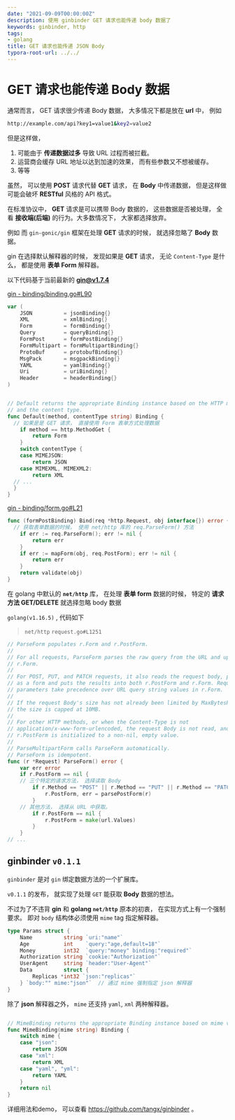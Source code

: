 ```yaml
---
date: "2021-09-09T00:00:00Z"
description: 使用 ginbinder GET 请求也能传递 body 数据了
keywords: ginbinder, http
tags:
- golang
title: GET 请求也能传递 JSON Body
typora-root-url: ../../
---
```




#  GET 请求也能传递  Body 数据



通常而言， GET 请求很少传递 Body 数据， 大多情况下都是放在 **url** 中， 例如

```bash
http://example.com/api?key1=value1&key2=value2
```

但是这样做， 

1. 可能由于 **传递数据过多** 导致 URL 过程而被拦截。 
2. 运营商会缓存 URL 地址以达到加速的效果， 而有些参数又不想被缓存。
3. 等等

虽然， 可以使用 **POST** 请求代替 **GET** 请求， 在 **Body** 中传递数据， 但是这样做可能会破坏 **RESTful** 风格的 API 格式。



在标准协议中， **GET** 请求是可以携带 Body 数据的， 这些数据是否被处理， 全看 **接收端(后端)** 的行为。大多数情况下， 大家都选择放弃。 

例如 而 `gin-gonic/gin` 框架在处理 **GET** 请求的时候， 就选择忽略了 **Body** 数据。  

gin 在选择默认解释器的时候， 发现如果是 **GET** 请求， 无论 `Content-Type` 是什么， 都是使用 **表单 Form** 解释器。

以下代码基于当前最新的 **gin@v1.7.4**

[gin - binding/binding.go#L90](https://github.com/gin-gonic/gin/blob/v1.7.4/binding/binding.go#L90)

```go
var (
	JSON          = jsonBinding{}
	XML           = xmlBinding{}
	Form          = formBinding{}
	Query         = queryBinding{}
	FormPost      = formPostBinding{}
	FormMultipart = formMultipartBinding{}
	ProtoBuf      = protobufBinding{}
	MsgPack       = msgpackBinding{}
	YAML          = yamlBinding{}
	Uri           = uriBinding{}
	Header        = headerBinding{}
)


// Default returns the appropriate Binding instance based on the HTTP method
// and the content type.
func Default(method, contentType string) Binding {
  // 如果是是 GET 请求， 直接使用 Form 表单方式处理数据
	if method == http.MethodGet {
		return Form
	}
	switch contentType {
	case MIMEJSON:
		return JSON
	case MIMEXML, MIMEXML2:
		return XML
  // ...
  }
}
```



[gin - binding/form.go#L21](https://github.com/gin-gonic/gin/blob/v1.7.4/binding/form.go#L21)

```go
func (formPostBinding) Bind(req *http.Request, obj interface{}) error {
  // 获取表单数据的时候， 使用 net/http 库的 req.ParseForm() 方法
	if err := req.ParseForm(); err != nil {
		return err
	}
	if err := mapForm(obj, req.PostForm); err != nil {
		return err
	}
	return validate(obj)
}
```



在  golang 中默认的 **`net/http`** 库， 在处理 **表单 form** 数据的时候， 特定的 **请求方法 GET/DELETE** 就选择忽略 body 数据

`golang(v1.16.5)` , 代码如下

> `net/http`  `request.go#L1251`

```go
// ParseForm populates r.Form and r.PostForm.
//
// For all requests, ParseForm parses the raw query from the URL and updates
// r.Form.
//
// For POST, PUT, and PATCH requests, it also reads the request body, parses it
// as a form and puts the results into both r.PostForm and r.Form. Request body
// parameters take precedence over URL query string values in r.Form.
//
// If the request Body's size has not already been limited by MaxBytesReader,
// the size is capped at 10MB.
//
// For other HTTP methods, or when the Content-Type is not
// application/x-www-form-urlencoded, the request Body is not read, and
// r.PostForm is initialized to a non-nil, empty value.
//
// ParseMultipartForm calls ParseForm automatically.
// ParseForm is idempotent.
func (r *Request) ParseForm() error {
	var err error
	if r.PostForm == nil {
    // 三个特定的请求方法， 选择读取 Body
		if r.Method == "POST" || r.Method == "PUT" || r.Method == "PATCH" {
			r.PostForm, err = parsePostForm(r)
		}
    // 其他方法， 选择从 URL 中获取。
		if r.PostForm == nil {
			r.PostForm = make(url.Values)
		}
	}
// ...
```



## ginbinder `v0.1.1`

`ginbinder` 是对 `gin` 绑定数据方法的一个扩展库。

 `v0.1.1` 的发布， 就实现了处理 `GET` 能获取 **Body** 数据的想法。

不过为了不违背 **gin** 和 **golang `net/http`** 原本的初衷， 在实现方式上有一个强制要求。 即对 `body` 结构体必须使用 `mime` tag 指定解释器。

```go
type Params struct {
	Name          string `uri:"name"`
	Age           int    `query:"age,default=18"`
	Money         int32  `query:"money" binding:"required"`
	Authorization string `cookie:"Authorization"`
	UserAgent     string `header:"User-Agent"`
	Data          struct {
		Replicas *int32 `json:"replicas"`
	} `body:"" mime:"json"`  // 通过 mime 强制指定 json 解释器
}
```

除了 **json** 解释器之外， `mime` 还支持 `yaml`, `xml` 两种解释器。

```go

// MimeBinding returns the appropriate Binding instance based on mime value in body tag
func MimeBinding(mime string) Binding {
	switch mime {
	case "json":
		return JSON
	case "xml":
		return XML
	case "yaml", "yml":
		return YAML
	}
	return nil
}
```



详细用法和demo， 可以查看 https://github.com/tangx/ginbinder 。

